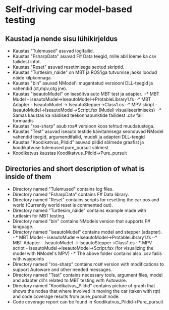 # Self-driving car model-based testing 


## Kaustad ja nende sisu lühikirjeldus

* Kaustas "Tulemused" asuvad logifailid.
* Kaustas "FsharpData" asuvad F# Data teegid, mille abil loeme ka csv failidest infot.
* Kaustas "Reset" asuvad resetimisega seotud skriptid.
* Kaustas "Turtlesim_näide" on MBT ja ROS'iga tutvumise jaoks loodud näide kilpkonnaga.
* Kaustas "bin" asuvad NModel'i mugantatud versiooni DLL-teegid ja vahendid (ct,mpv,otg jne).
* Kaustas "iseautoMudel" on isesõitva auto MBT test ja adapter.
⋅⋅* MBT Mudel - iseautoMudel->IseautoModel->ProtableLibrary1.fs
⋅⋅* MBT Adapter - IseautoMudel -> IseautoStepper->Class1.cs
⋅⋅* MPV skript - iseautoMudel->IseautoModel->Script.fsx (Mudeli visualiseerimiseks)
⋅⋅* Samas kaustas ka näidised teekonnapunktide failidest .csv faili formaadis
* Kaustas "ros-sharp" asub ros# versioon koos tehtud muudatustega.
* Kaustas "Test" asuvad iseauto testide käivitamisega seonduvad NModel vahendid teegid, argumendifailid, mudeli ja adapteri DLL-teegid
* Kaustas "Koodikatvus_Pildid" asuvad pildid sõlmede graafist ja koodikatvuse tulemused pure_pursuit sõlmest
 * Koodikatvus kaustas Koodikatvus_Pildid->Pure_pursuit

## Directories and short description of what is inside of them

* Directory named "Tulemused" contains log files.
* Directory named  "FsharpData" contains F# Data library.
* Directory named  "Reset" contains scripts for resetting the car pos and world (Currently world reset is commented out).
* Directory named  "Turtlesim_näide" contains example made with turtlesim for MBT testing.
* Directory named  "bin" contains  NModels version that supports F# language.
* Directory named  "iseautoMudel" contains model and stepper (adapter).
⋅⋅* MBT Model - iseautoMudel->IseautoModel->ProtableLibrary1.fs
⋅⋅* MBT Adapter - IseautoMudel -> IseautoStepper->Class1.cs
⋅⋅* MPV script - iseautoMudel->IseautoModel->Script.fsx (for visualizing the model with NModel's MPV)
⋅⋅* The above folder contains also .csv failis with waypoints
* Directory named  "ros-sharp" contains ros# version with modifications to support Autoware and other needed messages.
* Directory named  "Test" contains  necessary tools, argument files, model and adapter dll's  related to MBT testing with Autoware.
* Directory named  "Koodikatvus_Pildid" contains picture of graph that shows the nodes that where involved in moving the car (taken with rqt) and code coverage results from pure_pursuit node.  
 * Code coverage report can be found in  Koodikatvus_Pildid->Pure_pursuit
